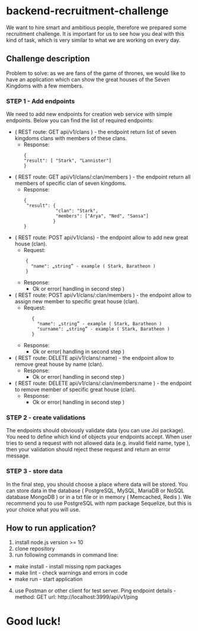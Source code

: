 # backend-recruitment-challenge
We want to hire smart and ambitious people, therefore we prepared some recruitment challenge. It is important for us to see how you deal with this kind of task, which is very similar to what we are working on every day.

## Challenge description
Problem to solve: as we are fans of the game of thrones, we would like to have an application which can show the great houses of the Seven Kingdoms with a few members.

### STEP 1 - Add endpoints
We need to add new endpoints for creation web service with simple endpoints. Below you can find the list of required endpoints:
- ( REST route: GET api/v1/clans ) - the endpoint return list of seven kingdoms clans with members of these clans.
    - Response:
        ```
        {
        "result": [ "Stark", "Lannister"]
        }        
        ```
- ( REST route: GET api/v1/clans/:clan/members ) - the endpoint return all members of specific clan of seven kingdoms.
    - Response:
        ```
        {
         "result": {
                	"clan": "Stark",
  	                "members": ["Arya", "Ned", "Sansa"]
                   }     
        }
        ```
- ( REST route: POST api/v1/clans) - the endpoint allow to add new great house (clan).
    - Request:
     ``` 
         {
           "name": „string” - example ( Stark, Baratheon ) 
         } 
     ```
    - Response:
        - Ok or error( handling in second step )
- ( REST route: POST api/v1/clans/:clan/members ) - the endpoint allow to assign new member to specific great house (clan).
    - Request:
      ```
         {
           "name": „string” - example ( Stark, Baratheon ) 
           "surname": „string” - example ( Stark, Baratheon )
         } 
      ```
    - Response:
        - Ok or error( handling in second step )
- ( REST route: DELETE api/v1/clans/:name) - the endpoint allow to remove great house by name (clan).
    - Response:
        -  Ok or error( handling in second step )
- ( REST route: DELETE api/v1/clans/:clan/members:name ) - the endpoint to remove member of specific great house (clan).
    - Response:
         -  Ok or error( handling in second step )

### STEP 2 - create validations

The endpoints should obviously validate data (you can use Joi package). You need to define which kind of objects your endpoints accept. When user tries to send a request with not allowed data (e.g. invalid field name, type ), then your validation should reject these request and return an error message.

### STEP 3 - store data 

In the final step, you should choose a place where data will be stored. You can store data in the database ( PostgreSQL, MySQL, MariaDB or NoSQL database MongoDB ) or in a txt file or in memory ( Memcached, Redis ). We recommend you to use PostgreSQL with npm package Sequelize, but this is your choice what you will use. 

## How to run application?

1) install node.js version >= 10
2) clone repository
3) run following commands in command line:
- make install - install missing npm packages
- make lint - check warnings and errors in code
- make run - start application
4) use Postman or other client for test server. Ping endpoint details - method: GET url: http://localhost:3999/api/v1/ping

# Good luck!
